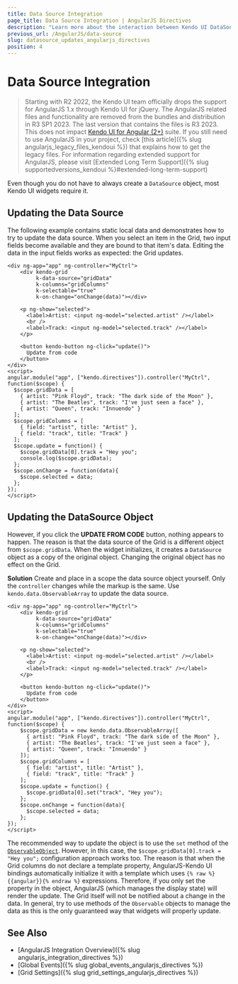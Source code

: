 ```yaml
---
title: Data Source Integration
page_title: Data Source Integration | AngularJS Directives
description: "Learn more about the interaction between Kendo UI DataSource and AngularJS scope to take full advantage of AngularJS integration into Kendo UI controls."
previous_url: /AngularJS/data-source
slug: datasource_updates_angularjs_directives
position: 4
---
```


# Data Source Integration

> Starting with R2 2022, the Kendo UI team officially drops the support for AngularJS 1.x through Kendo UI for jQuery. The AngularJS related files and functionality are removed from the bundles and distribution in R3 SP1 2023. The last version that contains the files is R3 2023.
> This does not impact [Kendo UI for Angular (2+)](https://www.telerik.com/kendo-angular-ui) suite.
> If you still need to use AngularJS in your project, check [this article]({% slug angularjs_legacy_files_kendoui %}) that explains how to get the legacy files.
>For information regarding extended support for AngularJS, please visit [Extended Long Term Support]({% slug supportedversions_kendoui %}#extended-long-term-support)

Even though you do not have to always create a `DataSource` object, most Kendo UI widgets require it.

## Updating the Data Source

The following example contains static local data and demonstrates how to try to update the data source. When you select an item in the Grid, two input fields become available and they are bound to that item's data. Editing the data in the input fields works as expected: the Grid updates.

```dojo
<div ng-app="app" ng-controller="MyCtrl">
    <div kendo-grid
         k-data-source="gridData"
         k-columns="gridColumns"
         k-selectable="true"
         k-on-change="onChange(data)"></div>

    <p ng-show="selected">
      <label>Artist: <input ng-model="selected.artist" /></label>
      <br />
      <label>Track: <input ng-model="selected.track" /></label>
    </p>

    <button kendo-button ng-click="update()">
      Update from code
    </button>
</div>
<script>
angular.module("app", ["kendo.directives"]).controller("MyCtrl", function($scope) {
  $scope.gridData = [
    { artist: "Pink Floyd", track: "The dark side of the Moon" },
    { artist: "The Beatles", track: "I've just seen a face" },
    { artist: "Queen", track: "Innuendo" }
  ];
  $scope.gridColumns = [
    { field: "artist", title: "Artist" },
    { field: "track", title: "Track" }
  ];
  $scope.update = function() {
    $scope.gridData[0].track = "Hey you";
    console.log($scope.gridData);
  };
  $scope.onChange = function(data){
    $scope.selected = data;
  };
});
</script>
```

## Updating the DataSource Object

However, if you click the **UPDATE FROM CODE** button, nothing appears to happen. The reason is that the data source of the Grid is a different object from `$scope.gridData`. When the widget initializes, it creates a `DataSource` object as a copy of the original object. Changing the original object has no effect on the Grid.

**Solution** Create and place in a scope the data source object yourself. Only the `controller` changes while the markup is the same. Use `kendo.data.ObservableArray` to update the data source.

```dojo
<div ng-app="app" ng-controller="MyCtrl">
    <div kendo-grid
         k-data-source="gridData"
         k-columns="gridColumns"
         k-selectable="true"
         k-on-change="onChange(data)"></div>

    <p ng-show="selected">
      <label>Artist: <input ng-model="selected.artist" /></label>
      <br />
      <label>Track: <input ng-model="selected.track" /></label>
    </p>

    <button kendo-button ng-click="update()">
      Update from code
    </button>
</div>
<script>
angular.module("app", ["kendo.directives"]).controller("MyCtrl", function($scope) {
    $scope.gridData = new kendo.data.ObservableArray([
      { artist: "Pink Floyd", track: "The dark side of the Moon" },
      { artist: "The Beatles", track: "I've just seen a face" },
      { artist: "Queen", track: "Innuendo" }
    ]);
    $scope.gridColumns = [
      { field: "artist", title: "Artist" },
      { field: "track", title: "Track" }
    ];
    $scope.update = function() {
      $scope.gridData[0].set("track", "Hey you");
    };
    $scope.onChange = function(data){
      $scope.selected = data;
    };
});
</script>
```

The recommended way to update the object is to use the `set` method of the [`ObservableObject`](/api/javascript/data/observableobject). However, in this case, the `$scope.gridData[0].track = "Hey you";` configuration approach works too. The reason is that when the Grid columns do not declare a template property, AngularJS-Kendo UI bindings automatically initialize it with a template which uses `{% raw %}{{angular}}{% endraw %}` expressions. Therefore, if you only set the property in the object, AngularJS (which manages the display state) will render the update. The Grid itself will not be notified about a change in the data. In general, try to use methods of the `Observable` objects to manage the data as this is the only guaranteed way that widgets will properly update.

## See Also

* [AngularJS Integration Overview]({% slug angularjs_integration_directives %})
* [Global Events]({% slug global_events_angularjs_directives %})
* [Grid Settings]({% slug grid_settings_angularjs_directives %})



